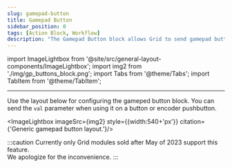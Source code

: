 ```yaml
---
slug: gamepad-button
title: Gamepad Button
sidebar_position: 0
tags: [Action Block, Workflow] 
description: "The Gamepad Button block allows Grid to send gamepad button press messages to the host computer."
---
```



import ImageLightbox from '@site/src/general-layout-components/ImageLightbox';
import img2 from './img/gp_buttons_block.png';
import Tabs from '@theme/Tabs';
import TabItem from '@theme/TabItem';

---

<Tabs queryString="tab">
<TabItem value="About Gamepad Button" label="About Gamepad Button" default>

Use the layout below for configuring the gameped button block. You can send the `val` parameter when using it on a button or encoder pushbutton.

<ImageLightbox imageSrc={img2} style={{width:540+'px'}} citation={'Generic gamepad button layout.'}/>


:::caution
Currently only Grid modules sold after May of 2023 support this feature.  
We apologize for the inconvenience.
:::


</TabItem>
<TabItem value="Reference Manual Entry" label="Reference Manual Entry">

<!---

### mouse button send

- shortname: 
- **How:** `mouse_button_send(button, state)`
  - button: integer, ranging 1=leftclick 2=rightclick 4=middle click
  - state: integer, ranging 0...1
- **What:** This function sends a mouse click of the defined button to the host.
- **Example:** 

--->

  </TabItem>
</Tabs>



